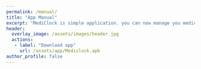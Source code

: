 ```yaml
---
permalink: /manual/
title: "App Manual"
excerpt: "MediClock is simple application. you can now manage you medication schedule with your finger"
header:
  overlay_image: /assets/images/header.jpg
  actions:
   - label: "Download app"
     url: /assets/app/Mediclock.apk
author_profile: false
---
```

